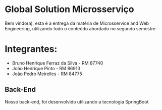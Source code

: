 # Global Solution Microsserviço
Bem vindo(a), esta é a entrega da matéria de Microsservice and Web Engineering, utilizando todo o conteúdo abordado no segundo semestre.

# Integrantes:

- Bruno Henrique Ferraz da Silva - RM 87740
- João Henrique Pinto - RM 86913
- João Pedro Meirelles - RM 84775

## Back-End
Nosso back-end, foi desenvolvido utilizando a tecnologia SpringBoot
